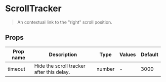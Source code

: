 # ScrollTracker

> An contextual link to the "right" scroll position.

## Props

| Prop name | Description                               | Type   | Values | Default |
| --------- | ----------------------------------------- | ------ | ------ | ------- |
| timeout   | Hide the scroll tracker after this delay. | number | -      | 3000    |
